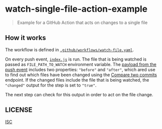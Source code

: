 # watch-single-file-action-example

> Example for a GitHub Action that acts on changes to a single file

## How it works

The workflow is defined in [`.github/workflows/watch-file.yaml`](.github/workflows/watch-file.yaml).

On every push event, [`index.js`](index.js) is run. The file that is being watched is passed as `FILE_PATH_TO_WATCH` environment variable. The [payload from the push event](https://developer.github.com/v3/activity/events/types/#pushevent) includes two properties: `"before"` and `"after"`, which ared use to find out which files have been changed using the [Compare two commits](https://developer.github.com/v3/repos/commits/#compare-two-commits) endpoint. If the changed files include the file that is being watched, the `"changed"` output for the step is set to `"true"`.

The next step can check for this output in order to act on the file change.

## LICENSE

[ISC](LICENSE)
